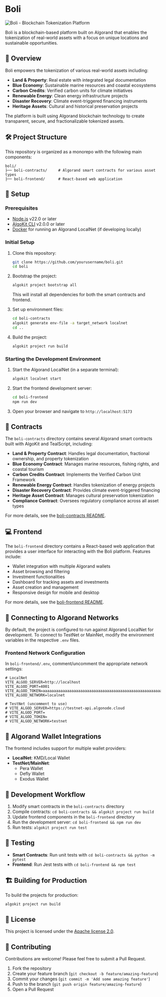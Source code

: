 # Boli

![Boli - Blockchain Tokenization Platform](https://via.placeholder.com/800x200?text=Boli+Tokenization+Platform)

Boli is a blockchain-based platform built on Algorand that enables the tokenization of real-world assets with a focus on unique locations and sustainable opportunities.

## 🌴 Overview

Boli empowers the tokenization of various real-world assets including:

- **Land & Property**: Real estate with integrated legal documentation
- **Blue Economy**: Sustainable marine resources and coastal ecosystems
- **Carbon Credits**: Verified carbon units for climate initiatives
- **Renewable Energy**: Clean energy infrastructure projects
- **Disaster Recovery**: Climate event-triggered financing instruments
- **Heritage Assets**: Cultural and historical preservation projects

The platform is built using Algorand blockchain technology to create transparent, secure, and fractionalizable tokenized assets.

## 🛠️ Project Structure

This repository is organized as a monorepo with the following main components:

```
boli/
├── boli-contracts/     # Algorand smart contracts for various asset types
├── boli-frontend/      # React-based web application
```

## 🚀 Setup

### Prerequisites

- [Node.js](https://nodejs.org/) v22.0 or later
- [AlgoKit CLI](https://github.com/algorandfoundation/algokit-cli#install) v2.0.0 or later
- [Docker](https://www.docker.com/) for running an Algorand LocalNet (if developing locally)

### Initial Setup

1. Clone this repository:
   ```bash
   git clone https://github.com/yourusername/boli.git
   cd boli
   ```

2. Bootstrap the project:
   ```bash
   algokit project bootstrap all
   ```
   This will install all dependencies for both the smart contracts and frontend.

3. Set up environment files:
   ```bash
   cd boli-contracts
   algokit generate env-file -a target_network localnet
   cd ..
   ```

4. Build the project:
   ```bash
   algokit project run build
   ```

### Starting the Development Environment

1. Start the Algorand LocalNet (in a separate terminal):
   ```bash
   algokit localnet start
   ```

2. Start the frontend development server:
   ```bash
   cd boli-frontend
   npm run dev
   ```

3. Open your browser and navigate to `http://localhost:5173`

## 📝 Contracts

The `boli-contracts` directory contains several Algorand smart contracts built with AlgoKit and TealScript, including:

- **Land & Property Contract**: Handles legal documentation, fractional ownership, and property tokenization
- **Blue Economy Contract**: Manages marine resources, fishing rights, and coastal tourism
- **Carbon Credits Contract**: Implements the Verified Carbon Unit Framework
- **Renewable Energy Contract**: Handles tokenization of energy projects
- **Disaster Recovery Contract**: Provides climate event-triggered financing
- **Heritage Asset Contract**: Manages cultural preservation tokenization
- **Compliance Contract**: Oversees regulatory compliance across all asset types

For more details, see the [boli-contracts README](./boli-contracts/README.md).

## 💻 Frontend

The `boli-frontend` directory contains a React-based web application that provides a user interface for interacting with the Boli platform. Features include:

- Wallet integration with multiple Algorand wallets
- Asset browsing and filtering
- Investment functionalities
- Dashboard for tracking assets and investments
- Asset creation and management
- Responsive design for mobile and desktop

For more details, see the [boli-frontend README](./boli-frontend/README.md).

## 🔌 Connecting to Algorand Networks

By default, the project is configured to run against Algorand LocalNet for development. To connect to TestNet or MainNet, modify the environment variables in the respective `.env` files.

### Frontend Network Configuration

In `boli-frontend/.env`, comment/uncomment the appropriate network settings:

```
# LocalNet
VITE_ALGOD_SERVER=http://localhost
VITE_ALGOD_PORT=4001
VITE_ALGOD_TOKEN=aaaaaaaaaaaaaaaaaaaaaaaaaaaaaaaaaaaaaaaaaaaaaaaaaaaaaaaaaaaaaaaa
VITE_ALGOD_NETWORK=localnet

# TestNet (uncomment to use)
# VITE_ALGOD_SERVER=https://testnet-api.algonode.cloud
# VITE_ALGOD_PORT=
# VITE_ALGOD_TOKEN=
# VITE_ALGOD_NETWORK=testnet
```

## 🔐 Algorand Wallet Integrations

The frontend includes support for multiple wallet providers:

- **LocalNet**: KMD/Local Wallet
- **TestNet/MainNet**:
  - Pera Wallet
  - Defly Wallet
  - Exodus Wallet

## 🔁 Development Workflow

1. Modify smart contracts in the `boli-contracts` directory
2. Compile contracts: `cd boli-contracts && algokit project run build`
3. Update frontend components in the `boli-frontend` directory
4. Run the development server: `cd boli-frontend && npm run dev`
5. Run tests: `algokit project run test`

## 🧪 Testing

- **Smart Contracts**: Run unit tests with `cd boli-contracts && python -m pytest`
- **Frontend**: Run Jest tests with `cd boli-frontend && npm test`

## 🏗️ Building for Production

To build the projects for production:

```bash
algokit project run build
```

## 📄 License

This project is licensed under the [Apache license 2.0](LICENSE).

## 🤝 Contributing

Contributions are welcome! Please feel free to submit a Pull Request.

1. Fork the repository
2. Create your feature branch (`git checkout -b feature/amazing-feature`)
3. Commit your changes (`git commit -m 'Add some amazing feature'`)
4. Push to the branch (`git push origin feature/amazing-feature`)
5. Open a Pull Request
